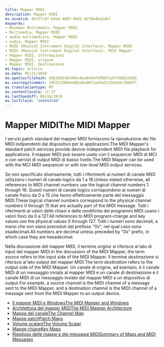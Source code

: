 ```yaml
---
title: Mapper MIDI
description: Mapper MIDI
ms.assetid: 92cffc67-b4a4-4807-94d2-02fbbdba5abf
keywords:
- Windows Multimedia, Mapper MIDI
- Multimedia, Mapper MIDI
- audio multimediale, Mapper MIDI
- audio, Mapper MIDI
- MIDI (Musical Instrument Digital Interface), Mapper MIDI
- MIDI (Musical Instrument Digital Interface), MIDI Mapper
- Mapper MIDI, informazioni
- Mapper MIDI, origine
- Mapper MIDI, destinazione
ms.topic: article
ms.date: 05/31/2018
ms.openlocfilehash: d3b360148c994c0ee6434fdf097ca5f393b23d49
ms.sourcegitcommit: 2d531328b6ed82d4ad971a45a5131b430c5866f7
ms.translationtype: MT
ms.contentlocale: it-IT
ms.lasthandoff: 09/16/2019
ms.locfileid: "104044540"
---
```

# <a name="the-midi-mapper"></a><span data-ttu-id="0a781-112">Mapper MIDI</span><span class="sxs-lookup"><span data-stu-id="0a781-112">The MIDI Mapper</span></span>

<span data-ttu-id="0a781-113">I servizi patch standard del mapper MIDI forniscono la riproduzione dei file MIDI indipendenti dal dispositivo per le applicazioni.</span><span class="sxs-lookup"><span data-stu-id="0a781-113">The MIDI Mapper's standard patch services provide device-independent MIDI file playback for applications.</span></span> <span data-ttu-id="0a781-114">Il mapper MIDI può essere usato con il sequencer MIDI di MCI o con servizi di output MIDI di basso livello.</span><span class="sxs-lookup"><span data-stu-id="0a781-114">The MIDI Mapper can be used with the MCI MIDI sequencer or with low-level MIDI output services.</span></span>

<span data-ttu-id="0a781-115">Se non specificato diversamente, tutti i riferimenti ai numeri di canale MIDI utilizzano i numeri di canale logico da 1 a 16.</span><span class="sxs-lookup"><span data-stu-id="0a781-115">Unless stated otherwise, all references to MIDI channel numbers use the logical channel numbers 1 through 16.</span></span> <span data-ttu-id="0a781-116">Questi numeri di canale logico corrispondono ai numeri di canale fisico da 0 a 15 che fanno effettivamente parte del messaggio MIDI.</span><span class="sxs-lookup"><span data-stu-id="0a781-116">These logical channel numbers correspond to the physical channel numbers 0 through 15 that are actually part of the MIDI message.</span></span> <span data-ttu-id="0a781-117">Tutti i riferimenti ai valori delle chiavi e delle modifiche dei programmi MIDI usano i valori fisici da 0 a 127.</span><span class="sxs-lookup"><span data-stu-id="0a781-117">All references to MIDI program-change and key values use the physical values 0 through 127.</span></span> <span data-ttu-id="0a781-118">Tutti i numeri sono decimali, a meno che non siano preceduti dal prefisso "0x", nel qual caso sono esadecimali.</span><span class="sxs-lookup"><span data-stu-id="0a781-118">All numbers are decimal unless preceded by "0x" prefix, in which case they are hexadecimal.</span></span>

<span data-ttu-id="0a781-119">Nella discussione del mapper MIDI, il termine *origine* si riferisce al lato di input del mapper MIDI.</span><span class="sxs-lookup"><span data-stu-id="0a781-119">In the discussion of the MIDI Mapper, the term *source* refers to the input side of the MIDI Mapper.</span></span> <span data-ttu-id="0a781-120">Il termine *destinazione* si riferisce al lato output del mapper MIDI.</span><span class="sxs-lookup"><span data-stu-id="0a781-120">The term *destination* refers to the output side of the MIDI Mapper.</span></span> <span data-ttu-id="0a781-121">Un canale di origine, ad esempio, è il canale MIDI di un messaggio inviato al mapper MIDI e un canale di destinazione è il canale MIDI di un messaggio inviato dal mapper MIDI a un dispositivo di output.</span><span class="sxs-lookup"><span data-stu-id="0a781-121">For example, a source channel is the MIDI channel of a message sent to the MIDI Mapper, and a destination channel is the MIDI channel of a message sent from the MIDI Mapper to an output device.</span></span>

-   [<span data-ttu-id="0a781-122">Il mapper MIDI e Windows</span><span class="sxs-lookup"><span data-stu-id="0a781-122">The MIDI Mapper and Windows</span></span>](the-midi-mapper-and-windows.md)
-   [<span data-ttu-id="0a781-123">Architettura del mapper MIDI</span><span class="sxs-lookup"><span data-stu-id="0a781-123">The MIDI Mapper Architecture</span></span>](the-midi-mapper-architecture.md)
-   [<span data-ttu-id="0a781-124">Mappa del canale</span><span class="sxs-lookup"><span data-stu-id="0a781-124">The Channel Map</span></span>](the-channel-map.md)
-   [<span data-ttu-id="0a781-125">Mappe patch</span><span class="sxs-lookup"><span data-stu-id="0a781-125">Patch Maps</span></span>](patch-maps.md)
-   [<span data-ttu-id="0a781-126">Volume scalare</span><span class="sxs-lookup"><span data-stu-id="0a781-126">The Volume Scalar</span></span>](the-volume-scalar.md)
-   [<span data-ttu-id="0a781-127">Mappe chiave</span><span class="sxs-lookup"><span data-stu-id="0a781-127">Key Maps</span></span>](key-maps.md)
-   [<span data-ttu-id="0a781-128">Riepilogo delle mappe e dei messaggi MIDI</span><span class="sxs-lookup"><span data-stu-id="0a781-128">Summary of Maps and MIDI Messages</span></span>](summary-of-maps-and-midi-messages.md)

 

 




